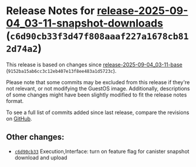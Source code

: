 Release Notes for [release-2025-09-04\_03-11-snapshot-downloads](https://github.com/dfinity/ic/tree/release-2025-09-04_03-11-snapshot-downloads) (`c6d90cb33f3d47f808aaaf227a1678cb812d74a2`)
=============================================================================================================================================================================================

This release is based on changes since [release-2025-09-04\_03-11-base](https://dashboard.internetcomputer.org/release/9152ba15ab6cc3c12eb407e13f8ee483a1d5723c) (`9152ba15ab6cc3c12eb407e13f8ee483a1d5723c`).

Please note that some commits may be excluded from this release if they're not relevant, or not modifying the GuestOS image.
Additionally, descriptions of some changes might have been slightly modified to fit the release notes format.

To see a full list of commits added since last release, compare the revisions on [GitHub](https://github.com/dfinity/ic/compare/release-2025-09-04_03-11-base...release-2025-09-04_03-11-snapshot-downloads).

Other changes:
--------------

* [`c6d90cb33`](https://github.com/dfinity/ic/commit/c6d90cb33) Execution,Interface: turn on feature flag for canister snapshot download and upload
